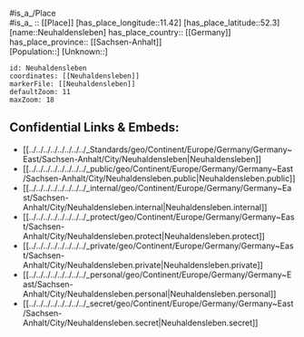 ﻿---
location: [52.3,11.42] 
mapzoom: [7,12] 
mapmarker: city 
type: City
tags:
- geo/City


SpocWebEntityId: 32826
isDeleted: false
confidential: public

---
#is_a_/Place  
#is_a_ :: [[Place]] 
[has_place_longitude::11.42] 
[has_place_latitude::52.3] 
[name::Neuhaldensleben] 
has_place_country:: [[Germany]]  
has_place_province:: [[Sachsen-Anhalt]]  
[Population::] 
[Unknown::] 


```leaflet
id: Neuhaldensleben
coordinates: [[Neuhaldensleben]] 
markerFile: [[Neuhaldensleben]] 
defaultZoom: 11 
maxZoom: 18
```


## Confidential Links & Embeds: 
- [[../../../../../../../../_Standards/geo/Continent/Europe/Germany/Germany~East/Sachsen-Anhalt/City/Neuhaldensleben|Neuhaldensleben]] 
- [[../../../../../../../../_public/geo/Continent/Europe/Germany/Germany~East/Sachsen-Anhalt/City/Neuhaldensleben.public|Neuhaldensleben.public]] 
- [[../../../../../../../../_internal/geo/Continent/Europe/Germany/Germany~East/Sachsen-Anhalt/City/Neuhaldensleben.internal|Neuhaldensleben.internal]] 
- [[../../../../../../../../_protect/geo/Continent/Europe/Germany/Germany~East/Sachsen-Anhalt/City/Neuhaldensleben.protect|Neuhaldensleben.protect]] 
- [[../../../../../../../../_private/geo/Continent/Europe/Germany/Germany~East/Sachsen-Anhalt/City/Neuhaldensleben.private|Neuhaldensleben.private]] 
- [[../../../../../../../../_personal/geo/Continent/Europe/Germany/Germany~East/Sachsen-Anhalt/City/Neuhaldensleben.personal|Neuhaldensleben.personal]] 
- [[../../../../../../../../_secret/geo/Continent/Europe/Germany/Germany~East/Sachsen-Anhalt/City/Neuhaldensleben.secret|Neuhaldensleben.secret]] 
